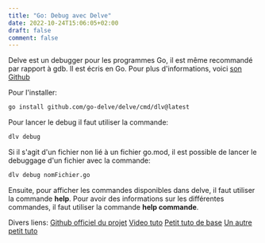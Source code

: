 ```yaml
---
title: "Go: Debug avec Delve"
date: 2022-10-24T15:06:05+02:00
draft: false
comment: false
---
```


Delve est un debugger pour les programmes Go, il est même recommandé par rapport à gdb. Il est écris en Go. Pour plus d'informations, voici [son Github](https://github.com/go-delve/delve)

Pour l'installer:
```sh
go install github.com/go-delve/delve/cmd/dlv@latest
```

Pour lancer le debug il faut utiliser la commande:
```sh
dlv debug 
```

Si il s'agit d'un fichier non lié à un fichier go.mod, il est possible de lancer le debuggage d'un fichier avec la commande:
```sh
dlv debug nomFichier.go
```

Ensuite, pour afficher les commandes disponibles dans delve, il faut utiliser la commande **help**. Pour avoir des informations sur les différentes commandes, il faut utiliser la commande **help commande**.  

Divers liens:
[Github officiel du projet](https://github.com/go-delve/delve/tree/master/Documentation/installation)
[Video tuto](https://www.youtube.com/watch?v=r033vEzL6a4)
[Petit tuto de base](https://opensource.com/article/20/6/debug-go-delve)
[Un autre petit tuto](https://golang.cafe/blog/golang-debugging-with-delve.html)